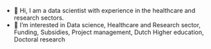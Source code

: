 - 👋 Hi, I am a data scientist with experience in the healthcare and research sectors. 
- 👀 I’m interested in Data science, Healthcare and Research sector, Funding, Subsidies, Project management, Dutch Higher education, Doctoral research

<!---
RaThorat/RaThorat is a ✨ special ✨ repository because its `README.md` (this file) appears on your GitHub profile.
You can click the Preview link to take a look at your changes.
--->

